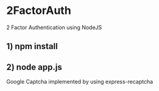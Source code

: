 # 2FactorAuth
2 Factor Authentication using NodeJS 
## 1) npm install
## 2) node app.js
Google Captcha implemented by using express-recaptcha
